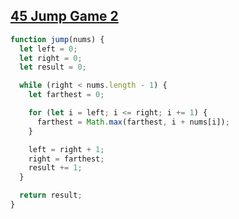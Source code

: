 ## [45 Jump Game 2](https://leetcode.com/problems/jump-game/description/)

<!-- notecardId: 1746888951353 -->

```js
function jump(nums) {
  let left = 0;
  let right = 0;
  let result = 0;

  while (right < nums.length - 1) {
    let farthest = 0;

    for (let i = left; i <= right; i += 1) {
      farthest = Math.max(farthest, i + nums[i]);
    }

    left = right + 1;
    right = farthest;
    result += 1;
  }

  return result;
}
```
